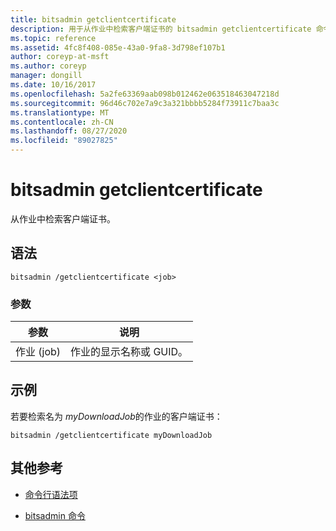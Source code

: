 ```yaml
---
title: bitsadmin getclientcertificate
description: 用于从作业中检索客户端证书的 bitsadmin getclientcertificate 命令的参考文章。
ms.topic: reference
ms.assetid: 4fc8f408-085e-43a0-9fa8-3d798ef107b1
author: coreyp-at-msft
ms.author: coreyp
manager: dongill
ms.date: 10/16/2017
ms.openlocfilehash: 5a2fe63369aab098b012462e063518463047218d
ms.sourcegitcommit: 96d46c702e7a9c3a321bbbb5284f73911c7baa3c
ms.translationtype: MT
ms.contentlocale: zh-CN
ms.lasthandoff: 08/27/2020
ms.locfileid: "89027825"
---
```

# <a name="bitsadmin-getclientcertificate"></a>bitsadmin getclientcertificate

从作业中检索客户端证书。

## <a name="syntax"></a>语法

```
bitsadmin /getclientcertificate <job>
```

### <a name="parameters"></a>参数

| 参数 | 说明 |
| -------------- | -------------- |
| 作业 (job) | 作业的显示名称或 GUID。 |

## <a name="examples"></a>示例

若要检索名为 *myDownloadJob*的作业的客户端证书：

```
bitsadmin /getclientcertificate myDownloadJob
```

## <a name="additional-references"></a>其他参考

- [命令行语法项](command-line-syntax-key.md)

- [bitsadmin 命令](bitsadmin.md)
